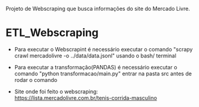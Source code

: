 Projeto de Webscraping que busca informações do site do Mercado Livre.
 
 # ETL_Webscraping
 - Para executar o Webscrapint é necessário executar o comando "scrapy crawl mercadolivre -o ../data/data.jsonl" usando o bash/ terminal

 - Para executar a transformação(PANDAS) é necessário executar o comando "python transformacao/main.py" entrar na pasta src antes de rodar o comando

 - Site onde foi feito o webscraping: https://lista.mercadolivre.com.br/tenis-corrida-masculino

